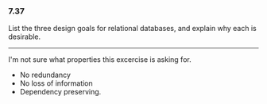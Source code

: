 ### 7.37

List the three design goals for relational databases, and explain why each is desirable.

---

I'm not sure what properties this excercise is asking for.


+ No redundancy
+ No loss of information
+ Dependency preserving.
